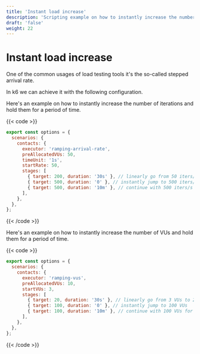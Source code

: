 ```yaml
---
title: 'Instant load increase'
description: 'Scripting example on how to instantly increase the number of VUs or iterations and hold them for a period of time'
draft: 'false'
weight: 22
---
```


# Instant load increase

One of the common usages of load testing tools it's the so-called stepped arrival rate.

In k6 we can achieve it with the following configuration.

Here's an example on how to instantly increase the number of iterations and hold them for a period of time.

{{< code >}}

```javascript
export const options = {
  scenarios: {
    contacts: {
      executor: 'ramping-arrival-rate',
      preAllocatedVUs: 50,
      timeUnit: '1s',
      startRate: 50,
      stages: [
        { target: 200, duration: '30s' }, // linearly go from 50 iters/s to 200 iters/s for 30s
        { target: 500, duration: '0' }, // instantly jump to 500 iters/s
        { target: 500, duration: '10m' }, // continue with 500 iters/s for 10 minutes
      ],
    },
  },
};
```

{{< /code >}}

Here's an example on how to instantly increase the number of VUs and hold them for a period of time.

{{< code >}}

```javascript
export const options = {
  scenarios: {
    contacts: {
      executor: 'ramping-vus',
      preAllocatedVUs: 10,
      startVUs: 3,
      stages: [
        { target: 20, duration: '30s' }, // linearly go from 3 VUs to 20 VUs for 30s
        { target: 100, duration: '0' }, // instantly jump to 100 VUs
        { target: 100, duration: '10m' }, // continue with 100 VUs for 10 minutes
      ],
    },
  },
};
```

{{< /code >}}
